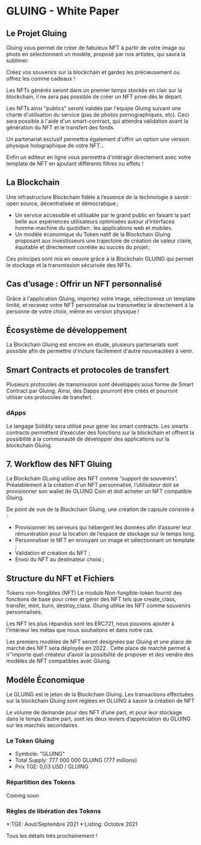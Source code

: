 # GLUING - White Paper

## Le Projet Gluing

Gluing vous permet de créer de fabuleux NFT à partir de votre image ou photo en sélectionnant un modèle, proposé par nos artistes, qui saura la sublimer.

Créez vos souvenirs sur la blockchain et gardez les précieusement ou offrez les comme cadeaux !

Les NFTs générés seront dans un premier temps stockés en clair sur la blockchain, il ne sera pas possible de créer un NFT privé dès le départ.

Les NFTs ainsi "publics" seront validés par l'équipe Gluing suivant une charte d'utilisation du service (pas de photos pornographiques, etc). Ceci sera possible à l'aide d'un smart-contract, qui attendra validation avant la génération du NFT et le transfert des fonds.

Un partenariat exclusif permettra également d'offrir un option une version physique holographique de votre NFT...

Enfin un éditeur en ligne vous permettra d'intéragir directement avec votre template de NFT en ajoutant différents filtres ou effets !

## La Blockchain

Une infrastructure Blockchain fidèle à l’essence de la technologie à savoir : open source, décentralisée et démocratique ;

* Un service accessible et utilisable par le grand public en faisant la part belle aux expériences utilisateurs optimisées autour d’interfaces homme-machine du quotidien : les applications web et mobiles.
* Un modèle économique du Token natif de la Blockchain Gluing proposant aux investisseurs une trajectoire de création de valeur claire, équitable et directement corrélée au succès du projet ;

Ces principes sont mis en oeuvre grâce à la Blockchain GLUING qui permet le stockage et la transmission sécurisée des NFTs.

## Cas d’usage : Offrir un NFT personnalisé

Grâce à l'application Gluing, importez votre image, sélectionnez un template limité, et recevez votre NFT personnalisé ou transmettez le directement à la personne de votre choix, même en version physique !

## Écosystème de développement

La Blockchain Gluing est encore en étude, plusieurs partenariats sont possible afin de permettre d'inclure facilement d'autre nouveautées à venir.

## Smart Contracts et protocoles de transfert

Plusieurs protocoles de transmission sont développés sous forme de Smart Contract par Gluing. Ainsi, des Dapps pourront être créés et pourront utiliser ces protocoles de transfert.

### dApps

Le langage Solidity sera utilisé pour gérer les smart contracts. Les smarts contracts permettent d’exécuter des fonctions sur la blockchain et offrent la possibilité à la communauté de développer des applications sur la blockchain Gluing.

## 7. Workflow des NFT Gluing

La Blockchain GLuing utilise des NFT comme “support de souvenirs”. Préalablement à la création d'un NFT personnalisé, l’utilisateur doit se provisionner son wallet de GLUING Coin et doit acheter un NFT compatible Gluing.

De point de vue de la Blockchain Gluing, une création de capsule consiste à :

* Provisionner les serveurs qui hébergent les données afin d’assurer leur rémunération pour la location de l’espace de stockage sur le temps long.
* Personnaliser le NFT en envoyant un image et sélectionnant un template ;
* Validation et création du NFT  ;
* Envoi du NFT au destinateur choisi ;

## Structure du NFT et Fichiers

Tokens non-fongibles (NFT)
Le module Non-fungible-token fournit des fonctions de base pour créer et gérer des NFT tels que create_class, transfer, mint, burn, destroy_class. Gluing utilise les NFT comme souvenirs personnalisés.

Les NFT les plus répandus sont les ERC721, nous pouvons ajouter à l'intérieur les métas que nous souhaitons et dans notre cas.

Les premiers modèles de NFT seront designées par Gluing et une place de marché des NFT sera déployée en 2022.. Cette place de marché permet à n’'importe quel créateur d’avoir la possibilité de proposer et des vendre des modèles de NFT compatibles avec Gluing.

## Modèle Économique

Le GLUING est le jeton de la Blockchain Gluing. Les transactions effectuées sur la blockchain Gluing sont réglées en GLUING à savoir la création de NFT

Le volume de demande pour des NFT d’une part, et pour leur stockage dans le temps d’autre part, sont les deux leviers d’appréciation du GLUING sur les marchés secondaires.

### Le Token Gluing

* Symbole: "GLUING"
* Total Supply: 777 000 000 GLUING (777 millions)
* Prix TGE: 0,03 USD / GLUING

### Répartition des Tokens

Coming soon

### Règles de libération des Tokens

\*:TGE: Aout/Septembre 2021
\*:Listing: Octobre 2021

Tous les détails très prochainement !
